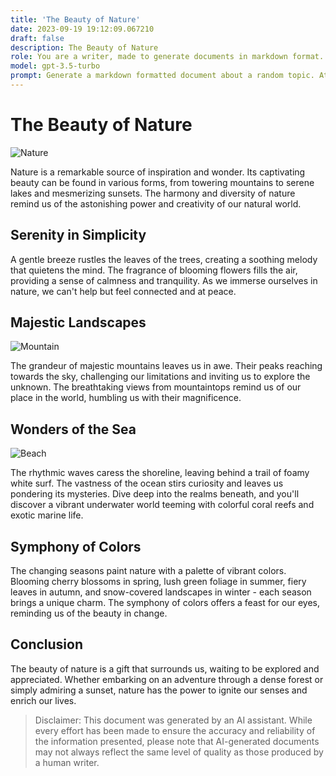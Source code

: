 ```yaml
---
title: 'The Beauty of Nature'
date: 2023-09-19 19:12:09.067210
draft: false
description: The Beauty of Nature
role: You are a writer, made to generate documents in markdown format. It is very important that all of the documents you generate are in valid markdown format.
model: gpt-3.5-turbo
prompt: Generate a markdown formatted document about a random topic. At the bottom, include a disclaimer explaining that the document was generated by you. The first line of the document should be the title. Make sure that the entire document is in proper markdown format, using a mix of various tags to make the document visually appealing.
---
```


# The Beauty of Nature

![Nature](https://images.unsplash.com/photo-1573940621699-52dc183fd2ad?ixlib=rb-1.2.1&auto=format&fit=crop&w=1000&q=80)

Nature is a remarkable source of inspiration and wonder. Its captivating beauty can be found in various forms, from towering mountains to serene lakes and mesmerizing sunsets. The harmony and diversity of nature remind us of the astonishing power and creativity of our natural world.

## Serenity in Simplicity

A gentle breeze rustles the leaves of the trees, creating a soothing melody that quietens the mind. The fragrance of blooming flowers fills the air, providing a sense of calmness and tranquility. As we immerse ourselves in nature, we can't help but feel connected and at peace.

## Majestic Landscapes

![Mountain](https://images.unsplash.com/photo-1561444219-1347bc22a920?ixlib=rb-1.2.1&auto=format&fit=crop&w=1000&q=80)

The grandeur of majestic mountains leaves us in awe. Their peaks reaching towards the sky, challenging our limitations and inviting us to explore the unknown. The breathtaking views from mountaintops remind us of our place in the world, humbling us with their magnificence.

## Wonders of the Sea

![Beach](https://images.unsplash.com/photo-1580653157749-cc48211075cc?ixlib=rb-1.2.1&auto=format&fit=crop&w=1000&q=80)

The rhythmic waves caress the shoreline, leaving behind a trail of foamy white surf. The vastness of the ocean stirs curiosity and leaves us pondering its mysteries. Dive deep into the realms beneath, and you'll discover a vibrant underwater world teeming with colorful coral reefs and exotic marine life.

## Symphony of Colors

The changing seasons paint nature with a palette of vibrant colors. Blooming cherry blossoms in spring, lush green foliage in summer, fiery leaves in autumn, and snow-covered landscapes in winter - each season brings a unique charm. The symphony of colors offers a feast for our eyes, reminding us of the beauty in change.

## Conclusion

The beauty of nature is a gift that surrounds us, waiting to be explored and appreciated. Whether embarking on an adventure through a dense forest or simply admiring a sunset, nature has the power to ignite our senses and enrich our lives.

> Disclaimer: This document was generated by an AI assistant. While every effort has been made to ensure the accuracy and reliability of the information presented, please note that AI-generated documents may not always reflect the same level of quality as those produced by a human writer.